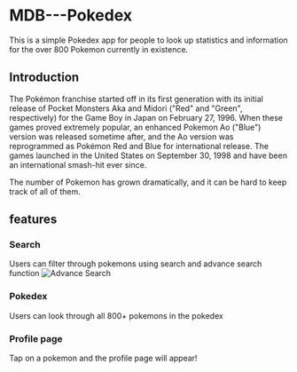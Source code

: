 # MDB---Pokedex

This is a simple Pokedex app for people to look up statistics and
information for the over 800 Pokemon currently in existence. 

## Introduction
The Pokémon franchise started off in its first generation with its initial release of Pocket Monsters Aka and Midori ("Red" and "Green", respectively) for the Game Boy in Japan on February 27, 1996. When these games proved extremely popular, an enhanced Pokemon Ao ("Blue") version was released sometime after, and the Ao version was reprogrammed as Pokémon Red and Blue for international release. The games launched in the United States on September 30, 1998 and have been an international smash-hit ever since.

The number of Pokemon has grown dramatically, and it can be hard to keep track of all of them.

## features 

### Search
Users can filter through pokemons using search and advance search function
![Advance Search](https://github.com/athenalyh/MDB---Pokedex/blob/master/Screenshots/Advance%20Search.png)

### Pokedex
Users can look through all 800+ pokemons in the pokedex

### Profile page
Tap on a pokemon and the profile page will appear!



